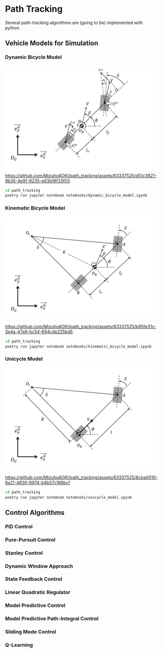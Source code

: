 # Path Tracking
Several path-tracking algorithms are (going to be) implemented with python.


## Vehicle Models for Simulation
### Dynamic Bicycle Model
<img src="./media/DBM.svg" width="500px" alt="DBM" />

https://github.com/MizuhoAOKI/path_tracking/assets/63337525/d51c3821-9b35-4e91-8235-e63b18f33f03

```sh
cd path_tracking
poetry run jupyter notebook notebooks/dynamic_bicycle_model.ipynb
```

### Kinematic Bicycle Model
<img src="./media/KBM.svg" width="500px" alt="KBM" />

https://github.com/MizuhoAOKI/path_tracking/assets/63337525/b85fe31c-3e4a-47a9-bc54-694cde225bd5

```sh
cd path_tracking
poetry run jupyter notebook notebooks/kinematic_bicycle_model.ipynb
```

### Unicycle Model
<img src="./media/UM.svg" width="500px" alt="UM" />

https://github.com/MizuhoAOKI/path_tracking/assets/63337525/8cba0010-6a21-4830-8974-b4b57c166bcf

```sh
cd path_tracking
poetry run jupyter notebook notebooks/unicycle_model.ipynb
```

## Control Algorithms
### PID Control


### Pure-Pursuit Control


### Stanley Control


### Dynamic Window Approach


### State Feedback Control


### Linear Quadratic Regulator


### Model Predictive Control


### Model Predictive Path-Integral Control


### Sliding Mode Control


### Q-Learning

